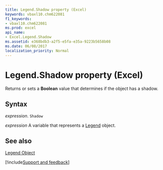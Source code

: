 ```yaml
---
title: Legend.Shadow property (Excel)
keywords: vbaxl10.chm622081
f1_keywords:
- vbaxl10.chm622081
ms.prod: excel
api_name:
- Excel.Legend.Shadow
ms.assetid: e368bdb3-a2f5-e5fa-e35a-9223b5658b08
ms.date: 06/08/2017
localization_priority: Normal
---
```



# Legend.Shadow property (Excel)

Returns or sets a  **Boolean** value that determines if the object has a shadow.


## Syntax

_expression_. `Shadow`

_expression_ A variable that represents a [Legend](Excel.Legend-graph-property.md) object.


## See also


[Legend Object](Excel.Legend(object).md)

[!include[Support and feedback](~/includes/feedback-boilerplate.md)]